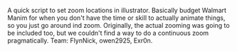 A quick script to set zoom locations in illustrator. Basically budget Walmart Manim for when you don't have the time or skill to actually animate things, so you just go around ind zoom. Originally, the actual zooming was going to be included too, but we couldn't find a way to do a continuous zoom pragmatically. Team: FlynNick, owen2925, Exr0n.

